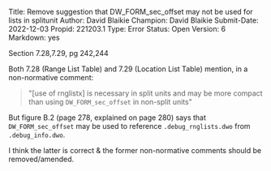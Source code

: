 Title:       Remove suggestion that DW_FORM_sec_offset may not be used for lists in splitunit
Author:      David Blaikie
Champion:    David Blaikie
Submit-Date: 2022-12-03
Propid:      221203.1
Type:        Error
Status:      Open
Version:     6
Markdown:    yes

Section 7.28,7.29, pg 242,244

Both 7.28 (Range List Table) and 7.29 (Location List Table) mention, in a 
non-normative comment:

> "[use of rnglistx] is necessary in split units and may be more compact than 
> using `DW_FORM_sec_offset` in non-split units"

But figure B.2 (page 278, explained on page 280) says that `DW_FORM_sec_offset` 
may be used to reference `.debug_rnglists.dwo` from `.debug_info.dwo`.

I think the latter is correct & the former non-normative comments should be 
removed/amended.
